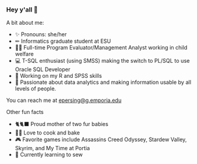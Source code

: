 ### Hey y'all 👋

A bit about me:
  - ✨ Pronouns: she/her
  - ✏ Informatics graduate student at ESU
  - 🏢💼 Full-time Program Evaluator/Management Analyst working in child welfare
  - 💻 T-SQL enthusiast (using SMSS) making the switch to PL/SQL to use Oracle SQL Developer
  - 🧠 Working on my R and SPSS skills
  - 💞 Passionate about data analytics and making information usable by all levels of people.
 
 You can reach me at epersing@g.emporia.edu
  
Other fun facts
  - 🐈🐈‍⬛ Proud mother of two fur babies
  - 🥣🍪 Love to cook and bake
  - 🎮 Favorite games include Assassins Creed Odyssey, Stardew Valley, Skyrim, and My Time at Portia
  - 🧵 Currently learning to sew



<!--
**epersing/epersing** is a ✨ _special_ ✨ repository because its `README.md` (this file) appears on your GitHub profile.

Here are some ideas to get you started:

- 🔭 I’m currently working on ...
- 🌱 I’m currently learning ...
- 👯 I’m looking to collaborate on ...
- 🤔 I’m looking for help with ...
- 💬 Ask me about ...
- 📫 How to reach me: ...
- 😄 Pronouns: ...
- ⚡ Fun fact: ...
-->
